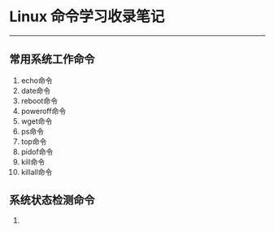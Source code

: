 # Linux 命令学习收录笔记
---
## 常用系统工作命令
1. echo命令
2. date命令
3. reboot命令
4. poweroff命令
5. wget命令
6. ps命令
7. top命令
8. pidof命令
9. kill命令
10. killall命令
## 系统状态检测命令
1. 
